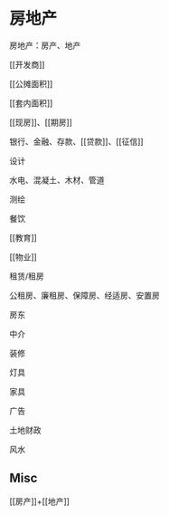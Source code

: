 # 房地产

房地产：房产、地产

[[开发商]]

[[公摊面积]]

[[套内面积]]

[[现房]]、[[期房]]

银行、金融、存款、[[贷款]]、[[征信]]

设计

水电、混凝土、木材、管道

测绘

餐饮

[[教育]]

[[物业]]

租赁/租房

公租房、廉租房、保障房、经适房、安置房

房东

中介

装修

灯具

家具

广告

土地财政

风水

## Misc

[[房产]]+[[地产]]






